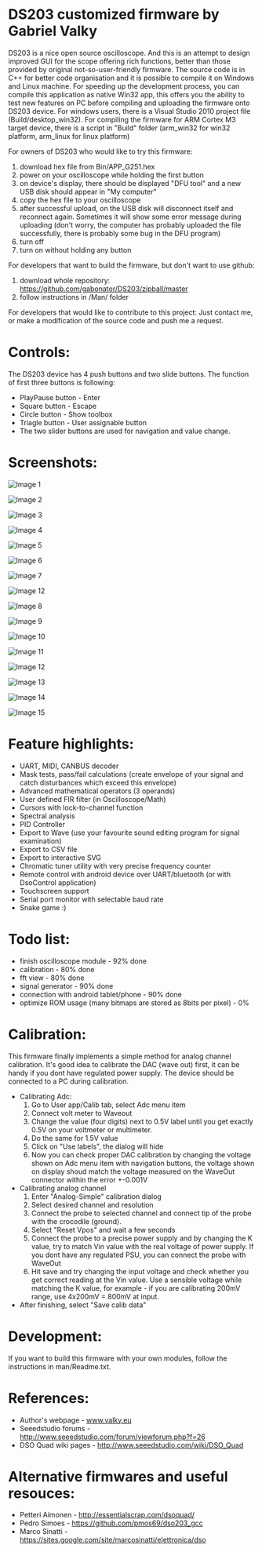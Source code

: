 ﻿DS203 customized firmware by Gabriel Valky
======================

DS203 is a nice open source oscilloscope. And this is an attempt to design improved GUI for the scope offering rich functions, better than those provided by original not-so-user-friendly firmware. The source code is in C++ for better code organisation and it is possible to compile it on Windows and Linux machine. For speeding up the development process, you can compile this application as native Win32 app, this offers you the ability to test new features on PC before compiling and uploading the firmware onto DS203 device. For windows users, there is a Visual Studio 2010 project file (Build/desktop_win32). For compiling the firmware for ARM Cortex M3 target device, there is a script in "Build" folder (arm_win32 for win32 platform, arm_linux for linux platform)

For owners of DS203 who would like to try this firmware:

1. download hex file from Bin/APP_G251.hex
2. power on your oscilloscope while holding the first button
3. on device's display, there should be displayed "DFU tool" and a new USB disk should appear in "My computer"
4. copy the hex file to your oscilloscope
5. after successful upload, on the USB disk will disconnect itself and reconnect again. Sometimes it will show some error message during uploading (don't worry, the computer has probably uploaded the file successfully, there is probably some bug in the DFU program) 
6. turn off
7. turn on without holding any button

For developers that want to build the firmware, but don't want to use github:

1. download whole repository: https://github.com/gabonator/DS203/zipball/master
2. follow instructions in /Man/ folder

For developers that would like to contribute to this project:
Just contact me, or make a modification of the source code and push me a request.

Controls:
======================
The DS203 device has 4 push buttons and two slide buttons. The function of first three buttons is following:

- PlayPause button - Enter
- Square button - Escape
- Circle button - Show toolbox
- Triagle button - User assignable button
- The two slider buttons are used for navigation and value change.

Screenshots:
======================
![Image 1](/gabonator/DS203/raw/master/Man/Screenshot/uart_decoder_1.png)

![Image 2](/gabonator/DS203/raw/master/Man/Screenshot/midi.png)

![Image 3](/gabonator/DS203/raw/master/Man/Screenshot/cursor.png)
           
![Image 4](/gabonator/DS203/raw/master/Man/Screenshot/waveman_meas.png)

![Image 5](/gabonator/DS203/raw/master/Man/Screenshot/spectrum.png)

![Image 6](/gabonator/DS203/raw/master/Man/Screenshot/about.png)

![Image 7](/gabonator/DS203/raw/master/Man/Screenshot/calibration.png)

![Image 12](/gabonator/DS203/raw/master/Man/Screenshot/envelope.png)

![Image 8](/gabonator/DS203/raw/master/Man/Screenshot/svgexport.png)

![Image 9](/gabonator/DS203/raw/master/Man/Screenshot/wave_export_ac.png)

![Image 10](/gabonator/DS203/raw/master/Man/Screenshot/tuner.png)

![Image 11](/gabonator/DS203/raw/master/Man/Screenshot/android.jpg)

![Image 12](/gabonator/DS203/raw/master/Man/Screenshot/pid1.png)

![Image 13](/gabonator/DS203/raw/master/Man/Screenshot/pid3.png)

![Image 14](/gabonator/DS203/raw/master/Man/Screenshot/snake.png)

![Image 15](/gabonator/DS203/raw/master/Man/Screenshot/sincinterpolator.png)

Feature highlights:
======================

- UART, MIDI, CANBUS decoder
- Mask tests, pass/fail calculations (create envelope of your signal and catch disturbances which exceed this envelope)
- Advanced mathematical operators (3 operands)
- User defined FIR filter (in Oscilloscope/Math)
- Cursors with lock-to-channel function
- Spectral analysis
- PID Controller
- Export to Wave (use your favourite sound editing program for signal examination)
- Export to CSV file
- Export to interactive SVG
- Chromatic tuner utility with very precise frequency counter
- Remote control with android device over UART/bluetooth (or with DsoControl application)
- Touchscreen support
- Serial port monitor with selectable baud rate
- Snake game :)

Todo list:
======================
- finish oscilloscope module - 92% done
- calibration - 80% done
- fft view - 80% done
- signal generator - 90% done
- connection with android tablet/phone - 90% done
- optimize ROM usage (many bitmaps are stored as 8bits per pixel) - 0%

Calibration:
======================

This firmware finally implements a simple method for analog channel calibration.  It's good idea to calibrate the DAC (wave out) first, it can be handy if you dont have regulated power supply. The device should be connected to a PC during calibration.
 - Calibrating Adc: 
   1. Go to User app/Calib tab, select Adc menu item
   2. Connect volt meter to Waveout
   3. Change the value (four digits) next to 0.5V label until you get exactly 0.5V on your voltmeter or multimeter.
   4. Do the same for 1.5V value
   5. Click on "Use labels", the dialog will hide
   6. Now you can check proper DAC calibration by changing the voltage shown on Adc menu item with navigation buttons, the voltage shown on display shoud match the voltage measured on the WaveOut connector within the error +-0.001V
 - Calibrating analog channel
   1. Enter "Analog-Simple" calibration dialog
   2. Select desired channel and resolution
   3. Connect the probe to selected channel and connect tip of the probe with the crocodile (ground).
   4. Select "Reset Vpos" and wait a few seconds
   5. Connect the probe to a precise power supply and by changing the K value, try to match Vin value with the real voltage of power supply. If you dont have any regulated PSU, you can connect the probe with WaveOut 
   6. Hit save and try changing the input voltage and check whether you get correct reading at the Vin value. Use a sensible voltage while matching the K value, for example - if you are calibrating 200mV range, use 4x200mV = 800mV at input.
 - After finishing, select "Save calib data"

Development:
======================

If you want to build this firmware with your own modules, follow the instructions in man/Readme.txt.

References:
======================

- Author's webpage - www.valky.eu
- Seeedstudio forums - http://www.seeedstudio.com/forum/viewforum.php?f=26
- DSO Quad wiki pages - http://www.seeedstudio.com/wiki/DSO_Quad

Alternative firmwares and useful resouces:
======================

 - Petteri Aimonen - http://essentialscrap.com/dsoquad/
 - Pedro Simoes - https://github.com/pmos69/dso203_gcc
 - Marco Sinatti - https://sites.google.com/site/marcosinatti/elettronica/dso


